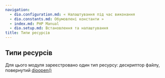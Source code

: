 ```yaml
---
navigation:
  - dio.configuration.md: « Налаштування під час виконання
  - dio.constants.md: Обумовлені константи »
  - index.md: PHP Manual
  - dio.setup.md: Встановлення та налаштування
title: Типи ресурсів
---
```

## Типи ресурсів

Для цього модуля зареєстровано один тип ресурсу: дескриптор файлу, повернутий [dioopen()](function.dio-open.md)
